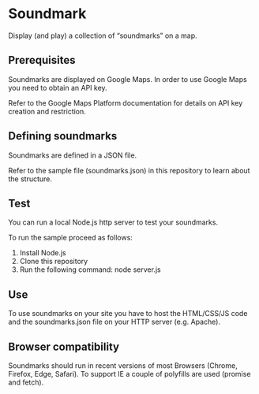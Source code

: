 # Soundmark

Display (and play) a collection of “soundmarks” on a map.

## Prerequisites

Soundmarks are displayed on Google Maps. In order to use Google Maps you need
to obtain an API key.

Refer to the Google Maps Platform documentation for details on API key creation
and restriction.

## Defining soundmarks

Soundmarks are defined in a JSON file.

Refer to the sample file (soundmarks.json) in this repository to learn about
the structure.

## Test

You can run a local Node.js http server to test your soundmarks.

To run the sample proceed as follows:

1. Install Node.js
2. Clone this repository
3. Run the following command: node server.js <your MAPS_API_KEY>

## Use

To use soundmarks on your site you have to host the HTML/CSS/JS code and the
soundmarks.json file on your HTTP server (e.g. Apache).

## Browser compatibility

Soundmarks should run in recent versions of most Browsers (Chrome, Firefox,
Edge, Safari). To support IE a couple of polyfills are used (promise and
fetch).
